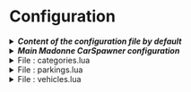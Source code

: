# Configuration



<details>

<summary><em><strong>Content of the configuration file by default</strong></em></summary>

```lua
CONFIG = {
    Delay_Before_Init = 1000, -- ms
    
    Enable_Command_To_Open = true,
    Command_To_Open = "vehicle", -- Without '/'
    Enable_Keybind_To_Open = true,
    Keybind_To_Open = 168, -- Default : F7
    
    Add_Blip_To_Vehicle = true,
    Blip_Sprite = 56,
    Blip_Colour = 57,
    
    Mechano_Ped = {
        {
            vehicle_type = 1,
            ped = "s_m_y_cop_01",
        },
        {
            vehicle_type = 2,
            ped = "s_m_y_fireman_01",
        },
        {
            vehicle_type = 3,
            ped = "s_m_m_paramedic_01",
        },
        {
            vehicle_type = 4,
            ped = "s_m_y_armymech_01",
        },
        {
            vehicle_type = "default",
            ped = "mp_m_waremech_01",
        },

    },

    Cars_Limit_By_Player = true,
    Default_Cars_Limit = 3,
    Permissions_Codes_For_Limits = {
        {
            name = "VIP OR",
            limit = 6
        },
        {
            name = "VIP ARGENT",
            limit = 5
        },
        {
            name = "VIP BRONZE",
            limit = 4
        }
    },

    Notifications_Type = "notification",
    Notifications_Chat_Color = {255,255,255}
}

TRANSLATIONS = {
    Vehicle_Already_Coming = "Un véhicule est déjà en route. Merci de patienter qu'il arrive.",
    Shipping_In_Progress = "Livraison en cours de votre véhicule...",
    Vehicle_On_Nearest_Slot = "Votre véhicule est prêt. Il vous attend sur la place de parking la plus proche !",
    Vehicle_Arrived = "Votre véhicule est arrivé !"
}
```

</details>

<details>

<summary><em><strong>Main Madonne CarSpawner configuration</strong></em></summary>

Delay before the script is initialized, in order to receive all the required information before allowing access to the menu.

```lua
    Delay_Before_Init = 1000, -- ms
```

Configure the different ways to open the vehicle spawn menu.

```lua
    Enable_Command_To_Open = true,
    Command_To_Open = "vehicle", -- Without '/'
    Enable_Keybind_To_Open = true,
    Keybind_To_Open = 168, -- Default : F7
```

Configure the display of vehicle blips on the map.

```lua
    Add_Blip_To_Vehicle = true,
    Blip_Sprite = 56,
    Blip_Colour = 57,
```

If a vehicle needs to be brought by an NPC, you can configure the NPC for each type of vehicle here.

```lua
    Mechano_Ped = {
        {
            vehicle_type = 1,
            ped = "s_m_y_cop_01",
        },
        {
            vehicle_type = 2,
            ped = "s_m_y_fireman_01",
        },
        {
            vehicle_type = 3,
            ped = "s_m_m_paramedic_01",
        },
        {
            vehicle_type = 4,
            ped = "s_m_y_armymech_01",
        },
        {
            vehicle_type = "default",
            ped = "mp_m_waremech_01",
        },

    },
```

Configure here the maximum number of vehicles that a player can spawn at the same time.

```lua
    Cars_Limit_By_Player = true,
    Default_Cars_Limit = 3,
    Permissions_Codes_For_Limits = {
        {
            name = "VIP OR",
            limit = 6
        },
        {
            name = "VIP ARGENT",
            limit = 5
        },
        {
            name = "VIP BRONZE",
            limit = 4
        }
    },
```

Change the notification types between "notification" or "chat".

```lua
    Notifications_Type = "notification",
    Notifications_Chat_Color = {255,255,255}
```

Edit the various phrases used in notification messages.

```lua
TRANSLATIONS = {
    Vehicle_Already_Coming = "Un véhicule est déjà en route. Merci de patienter qu'il arrive.",
    Shipping_In_Progress = "Livraison en cours de votre véhicule...",
    Vehicle_On_Nearest_Slot = "Votre véhicule est prêt. Il vous attend sur la place de parking la plus proche !",
    Vehicle_Arrived = "Votre véhicule est arrivé !"
}
```

</details>

<details>

<summary>File : categories.lua</summary>

This file allows you to add new categories to the menu. For each of them, you must add: a name, a logo, if access is restricted and if so, what permission code it is restricted to.

```lua
    {
        name = "LSPD",
        logo = "https://cdn.discordapp.com/attachments/974693738309881928/1122647747070267523/latest.png",
        whitelist = false,
        permissionCode = ""
    },
```

</details>

<details>

<summary>File : parkings.lua</summary>

This file contains all the parking spaces that have been recorded. You can change them to your liking.

```lua
       -- Vehicle type, X, Y, Z
       {0,1110.62,-1506.04,34.03,268.66},
```

</details>

<details>

<summary>File : vehicles.lua</summary>

Add here all the different vehicles you want to appear in the menu. For each vehicle, please specify: its type (civilian = 0, police = 1, fire department = 2, EMS = 3, military = 4), its category, its name, its model, if you wish to appear inside this one or not, its livery, a photo, if access is restricted and the extras which are to be activated or desactivated.

```lua
    {
        type = 1,
        category = "LSPD",
        name = "2011 Ford CVPI - Rotatif",
        model = "mst11vic",
        spawnIn = false,
        livery = 0,
        photo = "https://media.discordapp.net/attachments/810976379716763688/1017814804733366332/20220908154339_1.jpg?width=810&height=811",
        whitelist = false,
        permissionCode = "",
        extraToEnable = {1,4},
        extraToDisable = {2,3,5,6,7},
    },
```

</details>
